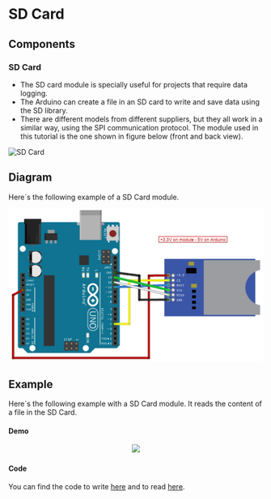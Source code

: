 # SD Card

## Components 
### SD Card

* The SD card module is specially useful for projects that require data logging.
* The Arduino can create a file in an SD card to write and save data using the SD  library.
* There are different models from different suppliers, but they all work in a similar way, using the SPI communication protocol. The module used in this tutorial is the one shown in figure below (front and back view).

<img title="SD Card" src="https://naylampmechatronics.com/53-large_default/modulo-sd-card.jpg" width=200/>

## Diagram

Here´s the following example of a SD Card module.

![SD Card diagram](./img/SD_Card_diagram.png)

## Example

Here´s the following example with a SD Card module. It reads the content of a file in the SD Card.

#### Demo
<p align="center"><img src="./img/SD_Card_demo.gif"/></p>

#### Code

You can find the code to write [here](./SD_Card_write.ino) and to read [here](./SD_Card_read.ino).
